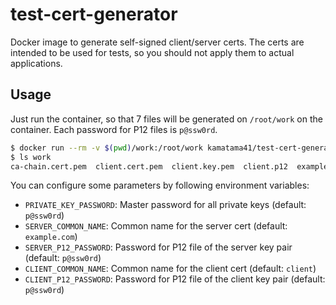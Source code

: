 # test-cert-generator

Docker image to generate self-signed client/server certs. The certs are intended to be used for tests, so you should not apply them to actual applications.

## Usage

Just run the container, so that 7 files will be generated on `/root/work` on the container.
Each password for P12 files is `p@ssw0rd`.

```sh
$ docker run --rm -v $(pwd)/work:/root/work kamatama41/test-cert-generator
$ ls work
ca-chain.cert.pem  client.cert.pem  client.key.pem  client.p12  example.com.cert.pem  example.com.key.pem  example.com.p12
```

You can configure some parameters by following environment variables:
- `PRIVATE_KEY_PASSWORD`: Master password for all private keys (default: `p@ssw0rd`)
- `SERVER_COMMON_NAME`: Common name for the server cert (default: `example.com`)
- `SERVER_P12_PASSWORD`: Password for P12 file of the server key pair (default: `p@ssw0rd`)
- `CLIENT_COMMON_NAME`: Common name for the client cert (default: `client`)
- `CLIENT_P12_PASSWORD`: Password for P12 file of the client key pair (default: `p@ssw0rd`)
